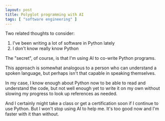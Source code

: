 ```yaml
---
layout: post
title: Polyglot programming with AI
tags: [ "software engineering" ]
---
```


Two related thoughts to consider:
1. I've been writing a lot of software in Python lately
2. I don't know really know Python

The "secret", of course, is that I'm using AI to co-write Python programs.

This approach is somewhat analogous to a person who can understand a spoken language,
but perhaps isn't that capable in speaking themselves.

In my case, I know enough about Python now to be able to read and understand the code,
but not well enough yet to write it on my own without slowing
my progress to look up references as needed.

And I certainly might take a class or get a certification soon if I continue to use Python.
But I won't stop using AI to help me. It's too good now and I'm faster with it than without.